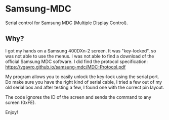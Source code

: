 # Samsung-MDC

Serial control for Samsung MDC (Multiple Display Control).

## Why?

I got my hands on a Samsung 400DXn-2 screen. It was "key-locked", so was not able to use the menus. I was not able to
find a download of the official Samsung MDC software. I did find the protocol
specification: https://vgavro.github.io/samsung-mdc/MDC-Protocol.pdf

My program allows you to easily unlock the key-lock using the serial port. Do make sure you have the right kind of
serial cable, I tried a few out of my old serial box and after testing a few, I found one with the correct pin layout.

The code ignores the ID of the screen and sends the command to any screen (0xFE).

Enjoy!